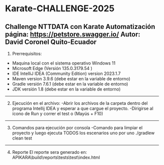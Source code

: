 # Karate-CHALLENGE-2025
Challenge NTTDATA con Karate
Automatización página: https://petstore.swagger.io/ Autor: David Coronel
Quito-Ecuador
--------------------------------------------------------------------
1. Prerrequisitos:
-	Maquina local con el sistema operativo Windows 11
-	Microsoft Edge (Versión 135.0.3179.54 )
-	IDE IntelliJ IDEA (Community Edition) version 2023.1.7
-	Maven version 3.9.6 (debe estar en la variable de entorno)
-	Gradle versión 7.6.1 (debe estar en la variable de entorno)
- JDK versión 1.8  (debe estar en la variable de entorno)
  
--------------------------------------------------------------------

2. Ejecución en el archivo:
-Abrir los archivos de la carpeta dentro del programa Intellij IDEA y esperar a que cargue el proyecto.
-Dirigirse al ícono de Run y correr el test o (Mayús + F10)
--------------------------------------------------------------------
3. Comandos para ejecución por consola
 -Comando para limpiar el proyecto y luego ejecuta TODOS los escenarios uno por uno ./gradlew clean test
--------------------------------------------------------------------
4. Reporte
El reporte sera generado en: APIKARA\build\reports\tests\test\index.html
